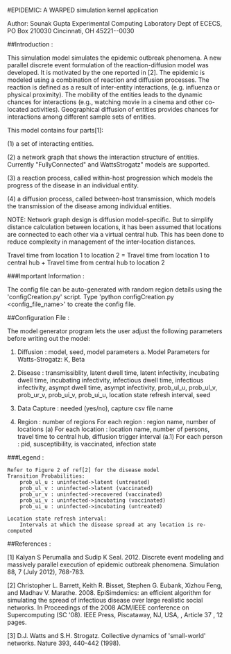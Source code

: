 #EPIDEMIC: A WARPED simulation kernel application

Author: Sounak Gupta
Experimental Computing Laboratory
Dept of ECECS, PO Box 210030
Cincinnati, OH  45221--0030

##Introduction :

This simulation model simulates the epidemic outbreak phenomena. A new 
parallel discrete event formulation of the reaction-diffusion model was 
developed.  It is motivated by the one reported in [2]. The epidemic is 
modeled using a combination of reaction  and diffusion  processes.  The 
reaction  is defined as  a result of  inter-entity  interactions, (e.g. 
influenza or physical proximity). The mobility of the entities leads to 
the  dynamic chances for interactions (e.g., watching movie in a cinema 
and  other co-located  activities). Geographical diffusion  of entities 
provides  chances for  interactions  among  different  sample  sets  of 
entities.

This model contains four parts[1]:

(1) a set of interacting entities.

(2) a network graph that shows the interaction structure of entities. 
    Currently "FullyConnected" and WattsStrogatz" models are supported.

(3) a reaction process, called  within-host  progression  which  models 
    the progress of the disease in an individual entity.

(4) a  diffusion  process,  called   between-host  transmission,  which 
    models the transmission of the disease among individual entities.

NOTE: Network graph design is diffusion model-specific. But to simplify 
distance  calculation  between  locations,  it  has  been  assumed that 
locations are  connected to each  other via a virtual central hub. This 
has been done to reduce  complexity in management of the inter-location 
distances.

Travel time from location 1 to location 2 = 
                     Travel time from location 1 to central hub +
                     Travel time from central hub to location 2


###Important Information :

The  config  file can  be auto-generated  with  random  region  details 
using  the 'configCreation.py'  script.  Type 'python configCreation.py 
<config_file_name>' to create the config file.


##Configuration File :

The model generator program lets the user adjust the following parameters
before writing out the model:

1. Diffusion : model, seed, model parameters
    a. Model Parameters for Watts-Strogatz: K, Beta

2. Disease   : transmissiblity, latent dwell time, latent infectivity, 
               incubating dwell time, incubating infectivity, 
               infectious dwell time, infectious infectivity, 
               asympt dwell time, asympt infectivity, 
               prob_ul_u, prob_ul_v, prob_ur_v, prob_ui_v, prob_ui_u, 
               location state refresh interval, seed

3. Data Capture : needed (yes/no), capture csv file name

4. Region    : number of regions
               For each region : region name, number of locations
	           (a) For each location : location name, number of persons, 
                   travel time to central hub, diffusion trigger interval
		           (a.1) For each person : pid, susceptibility, 
                                         is vaccinated, infection state

###Legend :

	Refer to Figure 2 of ref[2] for the disease model
	Transition Probabilities:
		prob_ul_u : uninfected->latent (untreated)
		prob_ul_v : uninfected->latent (vaccinated)
		prob_ur_v : uninfected->recovered (vaccinated)
		prob_ui_v : uninfected->incubating (vaccinated)
		prob_ui_u : uninfected->incubating (untreated)

	Location state refresh interval:
		Intervals at which the disease spread at any location is re-computed


##References :

[1] Kalyan S Perumalla and Sudip K Seal. 2012. Discrete event modeling 
and massively parallel execution of epidemic outbreak phenomena. 
Simulation 88, 7 (July 2012), 768-783.

[2] Christopher L. Barrett, Keith R. Bisset, Stephen G. Eubank, Xizhou Feng, 
and Madhav V. Marathe. 2008. EpiSimdemics: an efficient algorithm for 
simulating the spread of infectious disease over large realistic social networks. 
In Proceedings of the 2008 ACM/IEEE conference on Supercomputing (SC '08). 
IEEE Press, Piscataway, NJ, USA, , Article 37 , 12 pages.

[3] D.J. Watts and S.H. Strogatz. Collective dynamics of 'small-world' networks. 
Nature 393, 440-442 (1998).



